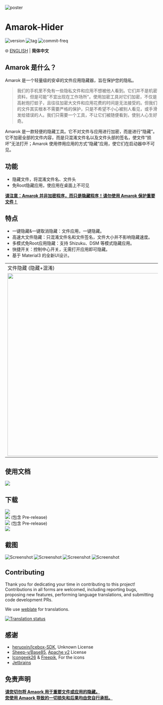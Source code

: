 
![poster](https://raw.githubusercontent.com/deltazefiro/ImageHost/master/amarok-169-poster.png)

# Amarok-Hider

![version](https://img.shields.io/visual-studio-app-center/releases/version/deltazefiro/Amarok/2e57e3f726f6bdf0b9bd5e3791bd2c5d1ab1dbe2)
![tag](https://img.shields.io/github/v/tag/deltazefiro/Amarok-Hider)
![commit-freq](https://img.shields.io/github/commit-activity/m/deltazefiro/Amarok-Hider)

🌐 [ENGLISH](https://github.com/deltazefiro/Amarok-Hider) | **简体中文**


## Amarok 是什么？

Amarok 是一个轻量级的安卓的文件应用隐藏器，旨在保护您的隐私。  

> 我们的手机里不免有一些隐私文件和应用不想被他人看到。它们并不是机密资料，但是可能"不宜出现在工作场所"。使用加密工具对它们加密，不仅是高射炮打蚊子，且往往加密大文件和应用花费的时间是无法接受的。但我们的文件其实根本不需要严格的保护，只是不希望不小心被别人看见，或手滑发给错误的人。我们只需要一个工具，不让它们被随便看到，使别人心生好奇。

Amarok 是一款轻便的隐藏工具。它不对文件与应用进行加密，而是进行“隐藏”。它不加密全部的文件内容，而是只混淆文件名以及文件头部的签名，使文件“损坏”无法打开；Amarok 使用停用应用的方式“隐藏”应用，使它们在启动器中不可见。

## 功能
- 隐藏文件，将混淆文件名、文件头  
- 免Root隐藏应用，使应用在桌面上不可见  

**<u>请注意：Amarok 并非加密程序，而只是隐藏程序！请勿使用 Amarok 保护重要文件！</u>**

## 特点
- 一键隐藏&一键取消隐藏：文件应用，一键隐藏。
- 高速大文件隐藏：只混淆文件名和文件签名，文件大小并不影响隐藏速度。
- 多模式免Root应用隐藏：支持 Shizuku、DSM 等模式隐藏应用。
- 快捷开关：控制中心开关，无需打开应用即可隐藏。
- 基于 Material3 的全新UI设计。

<table>
  <tr>
    <td>文件隐藏 (隐藏+混淆)</td>
    <td>应用隐藏</td>
  </tr>
  <tr>
    <td><img src="https://s2.loli.net/2023/01/27/dHWMGPZV1krzjAg.gif" width="600"></td>
    <td><img src="https://s2.loli.net/2023/01/27/RsjLuC7AvwYFJzS.gif" width="600"></td>
  </tr>
 </table>


## 使用文档
[![](https://img.shields.io/badge/Amarok%E4%BD%BF%E7%94%A8%E6%96%87%E6%A1%A3-%E7%82%B9%E5%87%BB%E6%9F%A5%E7%9C%8B-brightgreen)](https://deltazefiro.github.io/Amarok-doc/)  


## 下载
[![](https://img.shields.io/f-droid/v/deltazero.amarok.foss)](https://f-droid.org/zh_Hans/packages/deltazero.amarok.foss/)  
[![](https://img.shields.io/endpoint?url=https://apt.izzysoft.de/fdroid/api/v1/shield/deltazero.amarok.foss)](https://apt.izzysoft.de/fdroid/index/apk/deltazero.amarok.foss)  (包含 Pre-release)  
[![](https://img.shields.io/github/v/release/deltazefiro/Amarok-Hider?include_prereleases&label=GithubRelease)](https://github.com/deltazefiro/Amarok-Hider/releases)  (包含 Pre-release)  
[![](https://img.shields.io/visual-studio-app-center/releases/version/deltazefiro/Amarok/2e57e3f726f6bdf0b9bd5e3791bd2c5d1ab1dbe2?color=blue&label=AppCenter)](https://install.appcenter.ms/users/deltazefiro/apps/amarok/distribution_groups/public)  


## 截图

![Screenshot](https://raw.githubusercontent.com/deltazefiro/ImageHost/master/amarok-169-1.png)
![Screenshot](https://raw.githubusercontent.com/deltazefiro/ImageHost/master/amarok-169-2.png)
![Screenshot](https://raw.githubusercontent.com/deltazefiro/ImageHost/master/amarok-169-3.png)
![Screenshot](https://raw.githubusercontent.com/deltazefiro/ImageHost/master/amarok-169-4.png)


## Contributing
Thank you for dedicating your time in contributing to this project!
Contributions in all forms are welcomed, including reporting bugs, proposing new features, performing language translations, and submitting code development PRs.

We use [weblate](https://hosted.weblate.org/engage/amarok-hider/) for translations.  

<a href="https://hosted.weblate.org/engage/amarok-hider/">
<img src="https://hosted.weblate.org/widgets/amarok-hider/-/multi-auto.svg" alt="Translation status" />
</a>


## 感谢

- [heruoxin/Icebox-SDK](https://github.com/heruoxin/IceBox-SDK), Unknown License
- [Sheep-y/Base85](https://github.com/Sheep-y/Base85/), [Apache v2](https://github.com/Sheep-y/Base85/blob/master/LICENSE) License
- [Icongeek26](https://www.flaticon.com/authors/icongeek26) & [Freepik](), For the icons
- [Jetbrains](https://www.jetbrains.com/community/opensource/#support)


## 免责声明

<u>**请您切勿将 Amaork 用于重要文件或应用的隐藏。**</u>  
<u>**您使用 Amaork 导致的一切损失和后果均由您自行承担。**</u>
